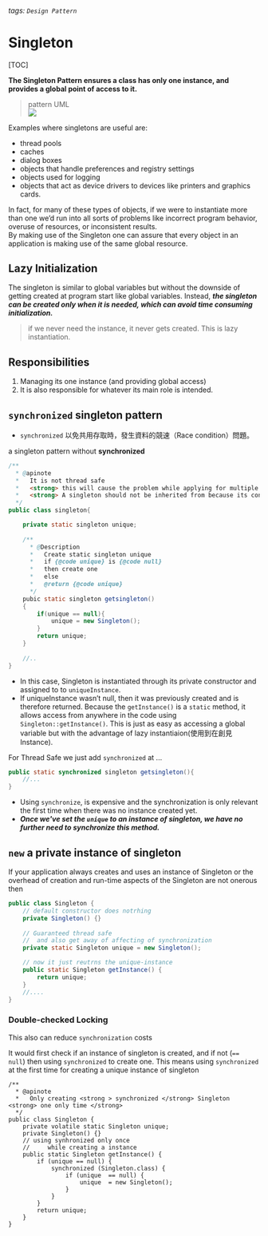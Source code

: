 ###### tags: `Design Pattern`
# Singleton
[TOC]
   
**The Singleton Pattern ensures a class has only one instance, and provides a global point of access to it.**
> pattern UML  
> ![](https://i.imgur.com/ZhgkHCD.png)  

Examples where singletons are useful are:
- thread pools
- caches
- dialog boxes
- objects that handle preferences and registry settings
- objects used for logging
- objects that act as device drivers to devices like printers and graphics cards.

In fact, for many of these types of objects, if we were to instantiate more than one we’d run into all sorts of problems like incorrect program behavior, overuse of resources, or inconsistent results.  
By making use of the Singleton one can assure that every object in an application is making use of the same global resource.


## Lazy Initialization 
The singleton is similar to global variables but without the downside of getting created at program start like global variables. 
Instead, ***the singleton can be created only when it is needed, which can avoid time consuming initialization.***

> if we never need the instance, it never gets created. This is lazy instantiation.

## Responsibilities 

1. Managing its one instance (and providing global access) 
2. It is also responsible for whatever its main role is intended. 

## `synchronized` singleton pattern
- `synchronized` 以免共用存取時，發生資料的競速（Race condition）問題。

a singleton pattern without **synchronized**
```java
/**
  * @apinote
  *   It is not thread safe
  *   <strong> this will cause the problem while applying for multiple threading </strong>
  *   <strong> A singleton should not be inherited from because its constructor should remain private. </strong>
  */
public class singleton{

    private static singleton unique;
    
    /**
      * @Description
      *   Create static singleton unique
      *   if {@code unique} is {@code null}
      *   then create one 
      *   else
      *   @return {@code unique}
      */
    pubic static singleton getsingleton()
    {
        if(unique == null){
            unique = new Singleton();
        }
        return unique;
    }
    
    //..
}
```
- In this case, Singleton is instantiated through its private constructor and assigned to to `uniqueInstance`. 
- If uniqueInstance wasn’t null, then it was previously created and is therefore returned. Because the `getInstance()` is a `static` method, it allows access from anywhere in the code using `Singleton::getInstance()`. This is just as easy as accessing a global variable but with the advantage of lazy instantiaion(使用到在創見Instance).


For Thread Safe we just add `synchronized` at ...
```java
public static synchronized singleton getsingleton(){
    //...
}
```
- Using `synchronize`, is expensive and the synchronization is only relevant the first time when there was no instance created yet. 
- ***Once we've set the `unique` to an instance of singleton, we have no further need to synchronize this method.***

## `new` a private instance of singleton

If your application always creates and uses an instance of Singleton or the overhead of creation and run-time aspects of the Singleton are not onerous then
```java
public class Singleton {
    // default constructor does notrhing
    private Singleton() {}
    
    // Guaranteed thread safe
    //  and also get away of affecting of synchronization  
    private static Singleton unique = new Singleton();

    // now it just reutrns the unique-instance
    public static Singleton getInstance() {
        return unique;
    }
    //....
}
```

### Double-checked Locking
This also can reduce `synchronization` costs 

It would first check if an instance of singleton is created, and if not (`== null`) then using `synchronized` to create one. 
This means using `synchronized` at the first time for creating a unique instance of singleton
```java=
/**
  * @apinote
  *   Only creating <strong > synchronized </strong> Singleton <strong> one only time </strong>
  */
public class Singleton {
    private volatile static Singleton unique;
    private Singleton() {}
    // using synhronized only once
    //     while creating a instance
    public static Singleton getInstance() {
        if (unique == null) {
            synchronized (Singleton.class) {
                if (unique  == null) {
                    unique  = new Singleton();
                }
            }
        }
        return unique;
    }
}
```


